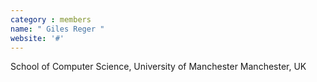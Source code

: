 ```yaml
---
category : members
name: " Giles Reger " 
website: '#'
---
```

School of Computer Science, University of Manchester
Manchester, UK

